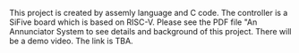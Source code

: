 This project is created by assemly language and C code. The controller is a SiFive board which is based on RISC-V. 
Please see the PDF file "An Annunciator System to see details and background of this project. 
There will be a demo video. The link is TBA. 

